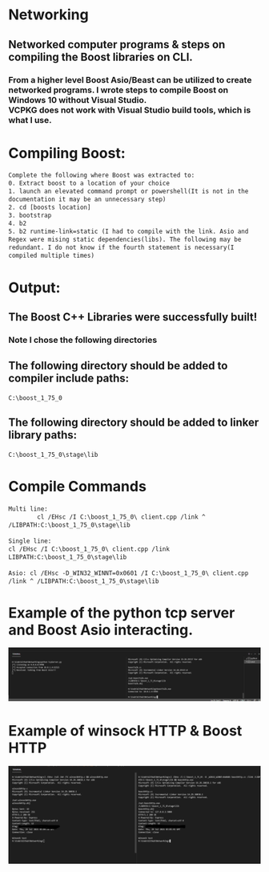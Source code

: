 # Networking
## Networked computer programs & steps on compiling the Boost libraries on CLI.

### From a higher level Boost Asio/Beast can be utilized to create networked programs. I wrote steps to compile Boost on Windows 10 without Visual Studio.<br> VCPKG does not work with Visual Studio build tools, which is what I use.
# Compiling Boost:
    Complete the following where Boost was extracted to:
    0. Extract boost to a location of your choice
    1. launch an elevated command prompt or powershell(It is not in the documentation it may be an unnecessary step)
    2. cd [boosts location]
    3. bootstrap
    4. b2
    5. b2 runtime-link=static (I had to compile with the link. Asio and Regex were mising static dependencies(libs). The following may be redundant. I do not know if the fourth statement is necessary(I compiled multiple times)
# Output:
## The Boost C++ Libraries were successfully built!
### Note I chose the following directories
## The following directory should be added to compiler include paths:

    C:\boost_1_75_0

## The following directory should be added to linker library paths:

    C:\boost_1_75_0\stage\lib

# Compile Commands<br>
    Multi line:
            cl /EHsc /I C:\boost_1_75_0\ client.cpp /link ^ /LIBPATH:C:\boost_1_75_0\stage\lib

    Single line:
    cl /EHsc /I C:\boost_1_75_0\ client.cpp /link LIBPATH:C:\boost_1_75_0\stage\lib

    Asio: cl /EHsc -D_WIN32_WINNT=0x0601 /I C:\boost_1_75_0\ client.cpp /link ^ /LIBPATH:C:\boost_1_75_0\stage\lib

# Example of the python tcp server and Boost Asio interacting.
![Boost & Python](Examples/BoostPython.PNG)

# Example of winsock HTTP & Boost HTTP
![Boost & winsock](Examples/BoostWinsock.PNG)
